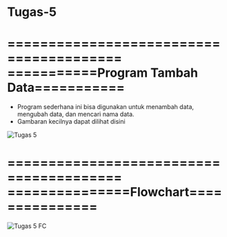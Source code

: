 # Tugas-5

========================================
===========Program Tambah Data===========
====================

- Program sederhana ini bisa digunakan untuk menambah data, mengubah data, dan mencari nama data.
- Gambaran kecilnya dapat dilihat disini

![Tugas 5](https://user-images.githubusercontent.com/56438848/71431754-a03f2000-2706-11ea-8c93-5f5f3b8973e5.PNG)


========================================
===============Flowchart===============
====================

![Tugas 5 FC](https://user-images.githubusercontent.com/56438848/71431780-e300f800-2706-11ea-88d2-184097161d73.PNG)
